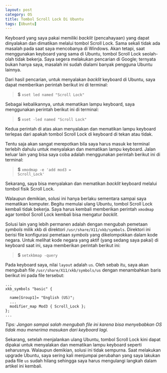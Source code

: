 ```yaml
---
layout: post
category: OS
title: Tombol Scroll Lock Di Ubuntu
tags: [Ubuntu]
---
```


Keyboard yang saya pakai memiliki *backlit* (pencahayaan) yang dapat dinyalakan dan dimatikan melalui tombol Scroll Lock.  Sama sekali tidak ada masalah pada saat saya mencobanya di Windows.  Akan tetapi, saat menggunakan keyboard yang sama di Ubuntu, tombol Scroll Lock seolah-olah tidak bekerja.  Saya segera  melakukan pencarian di Google; ternyata bukan hanya saya, masalah ini sudah dialami banyak pengguna Ubuntu lainnya.

Dari hasil pencarian, untuk menyalakan *backlit* keyboard di Ubuntu, saya dapat memberikan perintah berikut ini di terminal:

> <strong>$</strong> <code>xset led named "Scroll Lock"</code>

Sebagai kebalikannya, untuk mematikan lampu keyboard, saya menggunakan perintah berikut ini di terminal:

> <strong>$</strong> <code>xset -led named "Scroll Lock"</code>

Kedua perintah di atas akan menyalakan dan mematikan lampu keyboard terlepas dari apakah tombol Scroll Lock di keyboard di tekan atau tidak.

Tentu saja akan sangat merepotkan bila saya harus masuk ke terminal terlebih dahulu untuk menyalakan dan mematikan lampu keyboard.  Jalan keluar lain yang bisa saya coba adalah menggunakan perintah berikut ini di terminal:

> <strong>$</strong> <code>xmodmap -e 'add mod3 = Scroll_Lock'</code>

Sekarang, saya bisa menyalakan dan mematikan *backlit* keyboard melalui tombol fisik Scroll Lock.

Walaupun demikian, solusi ini hanya berlaku sementara sampai saya mematikan komputer.  Begitu memulai ulang Ubuntu, tombol Scroll Lock kembali tidak bekerja. Saya harus kembali memberikan perintah `xmodmap` agar tombol Scroll Lock kembali bisa mengatur *backlit*.

Solusi lain yang lebih permanen adalah dengan mengubah pemetaan *symbols* milik xkb di direktori `/usr/share/X11/xkb/symbols`.  Direktori ini berisi file konfigurasi pemetaan *symbols*  yang dikelompokkan dalam kode negara.  Untuk melihat kode negara yang aktif (yang sedang saya pakai) di keyboard saat ini, saya memberikan perintah berikut ini:

> <strong>$</strong> <code>setxkbmap -query</code>


Pada keyboard saya, nilai `layout` adalah `us`.  Oleh sebab itu, saya akan mengubah file `/usr/share/X11/xkb/symbols/us` dengan menambahkan baris berikut ini pada file tersebut:

    ...
    xkb_symbols "basic" {

      name[Group1]= "English (US)";   
      ...
      modifier_map Mod3 { Scroll_Lock };
    };
    ...

*Tips:  Jangan sampai salah mengubah file ini karena bisa menyebabkan OS tidak mau menerima masukan dari keyboard lagi.*

Sekarang, setelah menjalankan ulang Ubuntu, tombol Scroll Lock kini dapat dipakai untuk menyalakan dan mematikan lampu keyboard seperti seharusnya.  Walaupun demikian, solusi ini tidak sempurna.  Saat melakukan upgrade Ubuntu, saya sering kali menjumpai perubahan yang saya lakukan pada file `us` sudah hilang sehingga saya harus mengulangi langkah dalam artikel ini kembali.